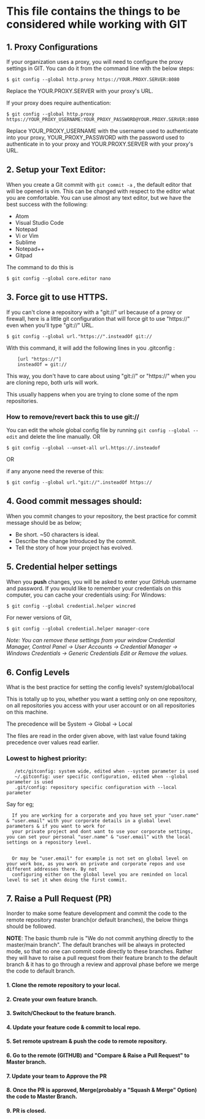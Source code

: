 # This file contains the things to be considered while working with GIT
## 1. Proxy Configurations
If your organization uses a proxy, you will need to configure the proxy settings in GIT.
You can do it from the command line with the below steps:

  ```$ git config --global http.proxy https://YOUR.PROXY.SERVER:8080```
  
  Replace the YOUR.PROXY.SERVER with your proxy's URL.
  
  If your proxy does require authentication:
  
  ```$ git config --global http.proxy https://YOUR_PROXY_USERNAME:YOUR_PROXY_PASSWORD@YOUR.PROXY.SERVER:8080```
  
  Replace YOUR_PROXY_USERNAME with the username used to authenticate into your proxy, YOUR_PROXY_PASSWORD with the password used to authenticate in to your proxy and YOUR.PROXY.SERVER with your proxy's URL.
  
## 2. Setup your Text Editor:
When you create a Git commit with ``` git commit -a ``` , the default editor that will be opened is vim. This can be changed with respect to the editor what you are comfortable.
You can use almost any text editor, but we have the best success with the following:
  * Atom
  * Visual Studio Code
  * Notepad
  * Vi or Vim
  * Sublime
  * Notepad++
  * Gitpad
  
The command to do this is 

  ``` $ git config --global core.editor nano ```
  
## 3. Force git to use HTTPS.
If you can't clone a repository with a "git://" url because of a proxy or firewall, here is a little git configuration that will force git to use "https://" even when you'll type "git://" URL.

``` $ git config --global url."https://".insteadOf git:// ```

With this command, it will add the following lines in you .gitconfig :

``` 
    [url "https://"]   
    insteadOf = git://
```

This way, you don't have to care about using "git://" or "https://" when you are cloning repo, both urls will work.

This usually happens when you are trying to clone some of the npm repositories.

### How to remove/revert back this to use git://
You can edit the whole global config file by running ``` git config --global --edit ``` and delete the line manually.
OR

``` $ git config --global --unset-all url.https://.insteadof ```

OR

if any anyone need the reverse of this:

``` $ git config --global url."git://".insteadOf https:// ```

## 4. Good commit messages should:
When you commit changes to your repository, the best practice for commit message should be as below;
  * Be short. ~50 characters is ideal.
  * Describe the change Introduced by the commit.
  * Tell the story of how your project has evolved.

## 5. Credential helper settings
When you **push** changes, you will be asked to enter your GitHub username and password. If you would like to remember your credentials on this computer, you can cache your credentials using:
For Windows:

``` $ git config --global credential.helper wincred ```

For newer versions of Git,

``` $ git config --global credential.helper manager-core ```

_Note: You can remove these settings from your window Credential Manager,
      Control Panel -> User Accounts -> Credential Manager -> Windows Credentials -> Generic Credentials
      Edit or Remove the values._
  
## 6. Config Levels
What is the best practice for setting the config levels? system/global/local

  This is totally up to you, whether you want a setting only on one repository, on all repositories you access with your user account or on all repositories on this machine.
  
  The precedence will be System -> Global -> Local
  
  The files are read in the order given above, with last value found taking precedence over values read earlier.
  
  
  ### Lowest to highest priority:
       /etc/gitconfig: system wide, edited when --system parameter is used
       ~/.gitconfig: user specific configuration, edited when --global parameter is used
       .git/config: repository specific configuration with --local parameter
  
  Say for eg; 
  
      If you are working for a corporate and you have set your "user.name" & "user.email" with your corporate details in a global level parameters & if you want to work for 
      your private project and dont want to use your corporate settings, you can set your personal "user.name" & "user.email" with the local settings on a repository level.
      
      
      Or may be "user.email" for example is not set on global level on your work box, as you work on private and corporate repos and use different addresses there. By not
      configuring either on the global level you are reminded on local level to set it when doing the first commit.
      
## 7. Raise a Pull Request (PR)

Inorder to make some feature development and commit the code to the remote repository master branch(or default branches), the below things should be followed.

**NOTE**: The basic thumb rule is "We do not commit anything directly to the master/main branch". The default branches will be always in protected mode, so that no one can commit code directly to these branches. Rather they will have to raise a pull request from their feature branch to the default branch & it has to go through a review and approval phase before we merge the code to default branch.

   #### 1. Clone the remote repository to your local.
   #### 2. Create your own feature branch. 
   #### 3. Switch/Checkout to the feature branch.
   #### 4. Update your feature code & commit to local repo.
   #### 5. Set remote upstream & push the code to remote repository.
   #### 6. Go to the remote (GITHUB) and "Compare & Raise a Pull Request" to Master branch.
   #### 7. Update your team to Approve the PR
   #### 8. Once the PR is approved, Merge(probably a "Squash & Merge" Option) the code to Master Branch.
   #### 9. PR is closed.
   
   
      
